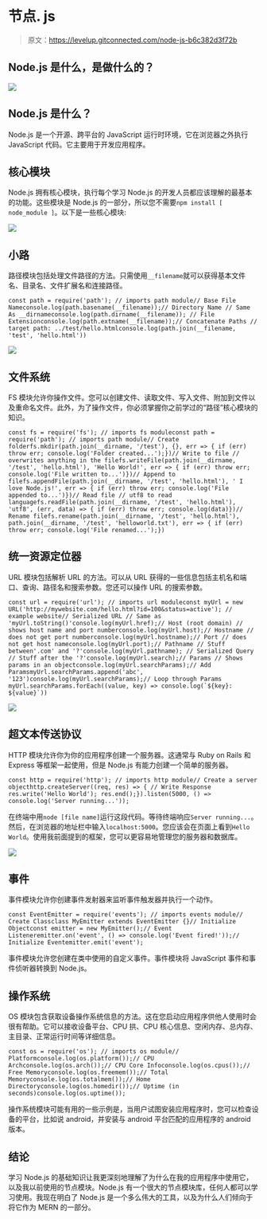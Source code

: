 # 节点. js

> 原文：<https://levelup.gitconnected.com/node-js-b6c382d3f72b>

## Node.js 是什么，是做什么的？

![](img/0bbfa6f85f525f6fa2b7e6a90407e72c.png)

## Node.js 是什么？

Node.js 是一个开源、跨平台的 JavaScript 运行时环境，它在浏览器之外执行 JavaScript 代码。它主要用于开发应用程序。

## 核心模块

Node.js 拥有核心模块，执行每个学习 Node.js 的开发人员都应该理解的最基本的功能。这些模块是 Node.js 的一部分，所以您不需要`npm install [ node_module ]`。以下是一些核心模块:

![](img/99abef415c26f0a22b3f0c3d9d5cdaf5.png)

## 小路

路径模块包括处理文件路径的方法。只需使用`__filename`就可以获得基本文件名、目录名、文件扩展名和连接路径。

```
const path = require('path'); // imports path module// Base File Nameconsole.log(path.basename(__filename));// Directory Name // Same As __dirnameconsole.log(path.dirname(__filename)); // File Extensionconsole.log(path.extname(__filename));// Concatenate Paths // target path: ../test/hello.htmlconsole.log(path.join(__filename, 'test', 'hello.html'))
```

![](img/00e0aa96a8cf1374d60a9a2cb72630c8.png)

## 文件系统

FS 模块允许你操作文件。您可以创建文件、读取文件、写入文件、附加到文件以及重命名文件。此外，为了操作文件，你必须掌握你之前学过的“路径”核心模块的知识。

```
const fs = require('fs'); // imports fs moduleconst path = require('path'); // imports path module// Create folderfs.mkdir(path.join(__dirname, '/test'), {}, err => { if (err) throw err; console.log('Folder created...');})// Write to file // overwrites anything in the filefs.writeFile(path.join(__dirname, '/test', 'hello.html'), 'Hello World!', err => { if (err) throw err; console.log('File written to...')})// Append to filefs.appendFile(path.join(__dirname, '/test', 'hello.html'), ' I love Node.js!', err => { if (err) throw err; console.log('File appended to...')})// Read file // utf8 to read languagefs.readFile(path.join(__dirname, '/test', 'hello.html'), 'utf8', (err, data) => { if (err) throw err; console.log(data)})// Rename filefs.rename(path.join(__dirname, '/test', 'hello.html'), path.join(__dirname, '/test', 'helloworld.txt'), err => { if (err) throw err; console.log('File renamed...');})
```

## 统一资源定位器

URL 模块包括解析 URL 的方法。可以从 URL 获得的一些信息包括主机名和端口、查询、路径名和搜索参数。您还可以操作 URL 的搜索参数。

```
const url = require('url'); // imports url moduleconst myUrl = new URL('http://mywebsite.com/hello.html?id=100&status=active'); // example website// Serialized URL // Same as 'myUrl.toString()'console.log(myUrl.href);// Host (root domain) // shows host name and port numberconsole.log(myUrl.host);// Hostname // does not get port numberconsole.log(myUrl.hostname);// Port // does not get host nameconsole.log(myUrl.port);// Pathname // Stuff between'.com' and '?'console.log(myUrl.pathname); // Serialized Query // Stuff after the '?'console.log(myUrl.search);// Params // Shows params in an objectconsole.log(myUrl.searchParams);// Add ParamsmyUrl.searchParams.append('abc', '123')console.log(myUrl.searchParams);// Loop through Params myUrl.searchParams.forEach((value, key) => console.log(`${key}: ${value}`))
```

![](img/b2066e59cb2826d48282479f78f92282.png)

## 超文本传送协议

HTTP 模块允许你为你的应用程序创建一个服务器。这通常与 Ruby on Rails 和 Express 等框架一起使用，但是 Node.js 有能力创建一个简单的服务器。

```
const http = require('http'); // imports http module// Create a server objecthttp.createServer((req, res) => { // Write Response res.write('Hello World'); res.end();}).listen(5000, () => console.log('Server running...'));
```

在终端中用`node [file name]`运行这段代码。等待终端响应`Server running...`。然后，在浏览器的地址栏中输入`localhost:5000`。您应该会在页面上看到`Hello World`。使用我前面提到的框架，您可以更容易地管理您的服务器和数据库。

![](img/2532161324b07a0d1acea8749a7edd2a.png)

## 事件

事件模块允许你创建事件发射器来监听事件触发器并执行一个动作。

```
const EventEmitter = require('events'); // imports events module// Create Classclass MyEmitter extends EventEmitter {}// Initialize Objectconst emitter = new MyEmitter();// Event Listeneremitter.on('event', () => console.log('Event fired!'));// Initialize Eventemitter.emit('event');
```

事件模块允许您创建在类中使用的自定义事件。事件模块将 JavaScript 事件和事件侦听器转换到 Node.js。

## 操作系统

OS 模块包含获取设备操作系统信息的方法。这在您启动应用程序供他人使用时会很有帮助。它可以接收设备平台、CPU 拱、CPU 核心信息、空闲内存、总内存、主目录、正常运行时间等详细信息。

```
const os = require('os'); // imports os module// Platformconsole.log(os.platform());// CPU Archconsole.log(os.arch());// CPU Core Infoconsole.log(os.cpus());// Free Memoryconsole.log(os.freemem());// Total Memoryconsole.log(os.totalmem());// Home Directoryconsole.log(os.homedir());// Uptime (in seconds)console.log(os.uptime());
```

操作系统模块可能有用的一些示例是，当用户试图安装应用程序时，您可以检查设备的平台，比如说 android，并安装与 android 平台匹配的应用程序的 android 版本。

## 结论

学习 Node.js 的基础知识让我更深刻地理解了为什么在我的应用程序中使用它，以及我以前使用的节点模块。Node.js 有一个很大的节点模块库，任何人都可以学习使用。我现在明白了 Node.js 是一个多么伟大的工具，以及为什么人们倾向于将它作为 MERN 的一部分。